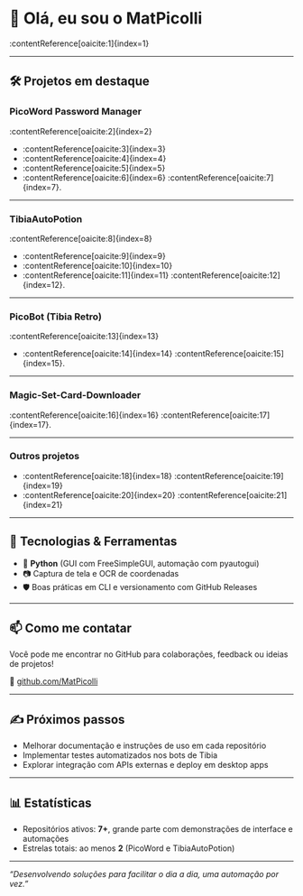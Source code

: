 # 👋 Olá, eu sou o MatPicolli

:contentReference[oaicite:1]{index=1}

---

## 🛠 Projetos em destaque

### **PicoWord Password Manager**  
:contentReference[oaicite:2]{index=2}  
- :contentReference[oaicite:3]{index=3}  
- :contentReference[oaicite:4]{index=4}  
- :contentReference[oaicite:5]{index=5}  
- :contentReference[oaicite:6]{index=6} :contentReference[oaicite:7]{index=7}.

---

### **TibiaAutoPotion**  
:contentReference[oaicite:8]{index=8}  
- :contentReference[oaicite:9]{index=9}  
- :contentReference[oaicite:10]{index=10}  
- :contentReference[oaicite:11]{index=11} :contentReference[oaicite:12]{index=12}.

---

### **PicoBot (Tibia Retro)**  
:contentReference[oaicite:13]{index=13}  
- :contentReference[oaicite:14]{index=14} :contentReference[oaicite:15]{index=15}.

---

### **Magic-Set-Card-Downloader**  
:contentReference[oaicite:16]{index=16} :contentReference[oaicite:17]{index=17}.

---

### Outros projetos  
- :contentReference[oaicite:18]{index=18} :contentReference[oaicite:19]{index=19}  
- :contentReference[oaicite:20]{index=20} :contentReference[oaicite:21]{index=21}

---

## 🚀 Tecnologias & Ferramentas

- 🐍 **Python** (GUI com FreeSimpleGUI, automação com pyautogui)  
- 📷 Captura de tela e OCR de coordenadas  
- 🛡 Boas práticas em CLI e versionamento com GitHub Releases  

---

## 📫 Como me contatar

Você pode me encontrar no GitHub para colaborações, feedback ou ideias de projetos!

📌 [github.com/MatPicolli](https://github.com/MatPicolli)

---

## ✍️ Próximos passos

- Melhorar documentação e instruções de uso em cada repositório  
- Implementar testes automatizados nos bots de Tibia  
- Explorar integração com APIs externas e deploy em desktop apps  

---

## 📊 Estatísticas

- Repositórios ativos: **7+**, grande parte com demonstrações de interface e automações  
- Estrelas totais: ao menos **2** (PicoWord e TibiaAutoPotion)  

---

_“Desenvolvendo soluções para facilitar o dia a dia, uma automação por vez.”_

